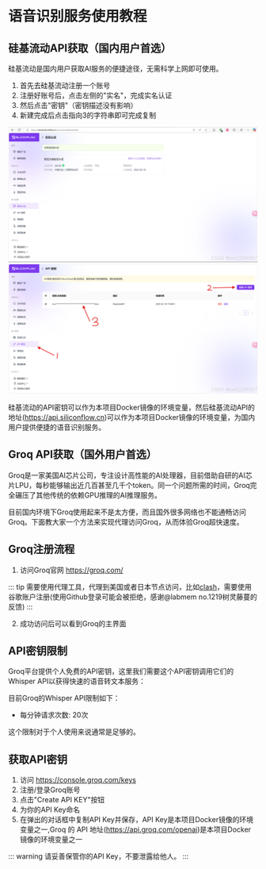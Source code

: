 # 语音识别服务使用教程

## 硅基流动API获取（国内用户首选）

硅基流动是国内用户获取AI服务的便捷途径，无需科学上网即可使用。

1. 首先去硅基流动注册一个账号
2. 注册好账号后，点击左侧的"实名"，完成实名认证
3. 然后点击"密钥"（密钥描述没有影响）
4. 新建完成后点击指向3的字符串即可完成复制

![硅基流动实名认证](./public/images/8.png)
![硅基流动密钥获取](./public/images/7.png)

硅基流动的API密钥可以作为本项目Docker镜像的环境变量，然后硅基流动API的地址(https://api.siliconflow.cn)可以作为本项目Docker镜像的环境变量，为国内用户提供便捷的语音识别服务。

## Groq API获取（国外用户首选）

Groq是一家美国AI芯片公司，专注设计高性能的AI处理器，目前借助自研的AI芯片LPU，每秒能够输出近几百甚至几千个token。同一个问题所需的时间，Groq完全碾压了其他传统的依赖GPU推理的AI推理服务。

目前国内环境下Groq使用起来不是太方便，而且国外很多网络也不能通畅访问Groq。下面教大家一个方法来实现代理访问Groq，从而体验Groq超快速度。

## Groq注册流程

1. 访问Groq官网 https://groq.com/

::: tip
需要使用代理工具，代理到美国或者日本节点访问，比如[clash](https://github.com/clash-verge-rev/clash-verge-rev)，需要使用谷歌账户注册(使用Github登录可能会被拒绝，感谢@labmem no.1219树灵藤蔓的反馈)
:::

2. 成功访问后可以看到Groq的主界面

## API密钥限制

Groq平台提供个人免费的API密钥，这里我们需要这个API密钥调用它们的Whisper API以获得快速的语音转文本服务：

目前Groq的Whisper API限制如下：
- 每分钟请求次数: 20次

这个限制对于个人使用来说通常是足够的。

## 获取API密钥

1. 访问 https://console.groq.com/keys
2. 注册/登录Groq账号
3. 点击"Create API KEY"按钮
4. 为你的API Key命名
5. 在弹出的对话框中复制API Key并保存，API Key是本项目Docker镜像的环境变量之一,Groq 的 API 地址(https://api.groq.com/openai)是本项目Docker镜像的环境变量之一

::: warning
请妥善保管你的API Key，不要泄露给他人。
:::

